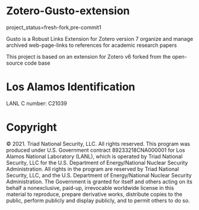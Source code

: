 # Zotero-Gusto-extension

project_status=fresh-fork,pre-commit1

Gusto is a Robust Links Extension for Zotero version 7
organize and manage archived web-page-links to references for academic research papers


This project is based on an extension for Zotero v6
forked from the open-source code base

# Los Alamos Identification

LANL C number: C21039

# Copyright

© 2021. Triad National Security, LLC. All rights reserved.
This program was produced under U.S. Government contract 89233218CNA000001 for Los Alamos
National Laboratory (LANL), which is operated by Triad National Security, LLC for the U.S.
Department of Energy/National Nuclear Security Administration. All rights in the program are
reserved by Triad National Security, LLC, and the U.S. Department of Energy/National Nuclear
Security Administration. The Government is granted for itself and others acting on its behalf a
nonexclusive, paid-up, irrevocable worldwide license in this material to reproduce, prepare
derivative works, distribute copies to the public, perform publicly and display publicly, and to permit
others to do so.
